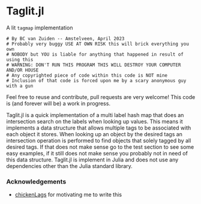 # Taglit.jl

A lit `tagmap` implementation

```
# By BC van Zuiden -- Amstelveen, April 2023
# Probably very buggy USE AT OWN RISK this will brick everything you own
# NOBODY but YOU is liable for anything that happened in result of using this
# WARNING: DON'T RUN THIS PROGRAM THIS WILL DESTROY YOUR COMPUTER AND/OR HOUSE
# Any copyrighted piece of code within this code is NOT mine
# Inclusion of that code is forced upon me by a scary anonymous guy with a gun
```

Feel free to reuse and contribute, pull requests are very welcome!
This code is (and forever will be) a work in progress.

Taglit.jl is a quick implementation of a multi label hash map that does an intersection search on the labels when looking up values.
This means it implements a data structure that allows multiple tags to be associated with each object it stores.
When looking up an object by the desired tags an intersection operation is performed to find objects that solely tagged by all desired tags.
If that does not make sense go to the test section to see some easy examples, if it still does not make sense you probably not in need of this data structure.
Taglit.jl is implement in Julia and does not use any dependencies other than the Julia standard library.

### Acknowledgements
* [chickenLags](https://github.com/chickenLags) for motivating me to write this
